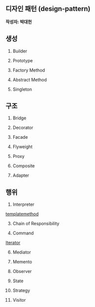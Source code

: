 ## 디자인 패턴 (design-pattern) 

**작성자: 박대헌**

## 생성
1) Builder

2) Prototype 

3) Factory Method 

4) Abstract Method 

5) Singleton 

## 구조
1) Bridge 

2) Decorator 

3) Facade 

4) Flyweight 

5) Proxy 

6) Composite 

7) Adapter 

## 행위
1) Interpreter 

[templatemethod](./src/main/java/TemplateMethod01/templatemethod.md)

3) Chain of Responsibility 

4) Command 

[Iterator](./src/main/java/Iterator/READEME.md)

6) Mediator 

7) Memento 

8) Observer 

9) State 

10) Strategy 

11) Visitor 

